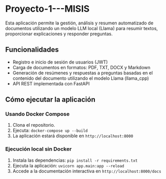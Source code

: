 # Proyecto-1---MISIS

Esta aplicación permite la gestión, análisis y resumen automatizado de documentos utilizando un modelo LLM local (Llama) para resumir textos, proporcionar explicaciones y responder preguntas.

## Funcionalidades

- Registro e inicio de sesión de usuarios (JWT)
- Carga de documentos en formatos: PDF, TXT, DOCX y Markdown
- Generación de resúmenes y respuestas a preguntas basadas en el contenido del documento utilizando el modelo Llama (llama_cpp)
- API REST implementada con FastAPI

## Cómo ejecutar la aplicación

### Usando Docker Compose

1. Clona el repositorio.
2. Ejecuta: `docker-compose up --build`
3. La aplicación estará disponible en `http://localhost:8000`

### Ejecución local sin Docker

1. Instala las dependencias: `pip install -r requirements.txt`
2. Ejecuta la aplicación: `uvicorn app.main:app --reload`
3. Accede a la documentación interactiva en `http://localhost:8000/docs`